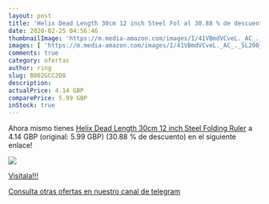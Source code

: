 ```yaml
---
layout: post
title: 'Helix Dead Length 30cm 12 inch Steel Fol al 30.88 % de descuento'
date: 2020-02-25 04:56:46
thumbnailImage: 'https://m.media-amazon.com/images/I/41VBmdVCveL._AC_._SL200_.jpg'
images: [ 'https://m.media-amazon.com/images/I/41VBmdVCveL._AC_._SL200_.jpg' ]
comments: true
category: ofertas
author: ring
slug: B002GCC2D8
description:
actualPrice: 4.14 GBP
comparePrice: 5.99 GBP
inStock: true
---
```


Ahora mismo tienes [Helix Dead Length 30cm 12 inch Steel Folding Ruler](https://www.amazon.com/dp/B002GCC2D8/?tag=redken08-20) a 4.14 GBP (original: 5.99 GBP) (30.88 %  de descuento) en el siguiente enlace!

[![](https://m.media-amazon.com/images/I/41VBmdVCveL._AC_._SL200_.jpg)](https://www.amazon.com/dp/B002GCC2D8/?tag=redken08-20)

[Visítala!!!](https://www.amazon.com/dp/B002GCC2D8/?tag=redken08-20)

[Consulta otras ofertas en nuestro canal de telegram](https://t.me/s/ofertas25)
